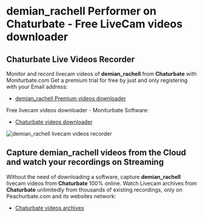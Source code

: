# demian_rachell Performer on Chaturbate - Free LiveCam videos downloader

## Chaturbate Live Videos Recorder

Monitor and record livecam videos of **demian_rachell** from **Chaturbate** with Moniturbate.com
Get a premium trial for free by just and only registering with your Email address:
* [demian_rachell Premium videos downloader](https://moniturbate.com/request-demo-licence-key.html)

Free livecam videos downloader - Moniturbate Software:
* [Chaturbate videos downloader](https://moniturbate.com/moniturbate-download-software.html)

![demian_rachell livecam videos recorder](https://peachurnet.com/templates/moniturbate-software.png)


## Capture demian_rachell videos from the Cloud and watch your recordings on Streaming

Without the need of downloading a software, capture **demian_rachell** livecam videos from **Chaturbate** 100% online.
Watch Livecam archives from **Chaturbate** unlimitedly from thousands of existing recordings, only on Peachurbate.com and its websites network:
* [Chaturbate videos archives](https://peachurnet.com/)